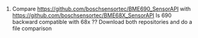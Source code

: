 1. Compare https://github.com/boschsensortec/BME690_SensorAPI with https://github.com/boschsensortec/BME68X_SensorAPI Is 690 backward compatible with 68x ??
Download both repositories and do a file comparison
